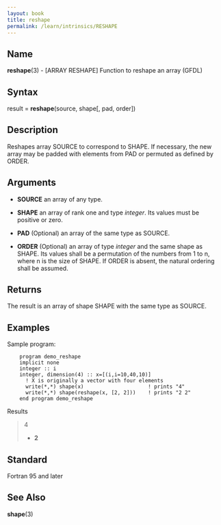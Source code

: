 ```yaml
---
layout: book
title: reshape
permalink: /learn/intrinsics/RESHAPE
---
```

## __Name__

__reshape__(3) - \[ARRAY RESHAPE\] Function to reshape an array
(GFDL)

## __Syntax__

result = __reshape__(source, shape\[, pad, order\])

## __Description__

Reshapes array SOURCE to correspond to SHAPE. If necessary, the new
array may be padded with elements from PAD or permuted as defined by
ORDER.

## __Arguments__

  - __SOURCE__
    an array of any type.

  - __SHAPE__
    an array of rank one and type _integer_. Its values must be positive
    or zero.

  - __PAD__
    (Optional) an array of the same type as SOURCE.

  - __ORDER__
    (Optional) an array of type _integer_ and the same shape as SHAPE. Its
    values shall be a permutation of the numbers from 1 to n, where n is
    the size of SHAPE. If ORDER is absent, the natural ordering shall be
    assumed.

## __Returns__

The result is an array of shape SHAPE with the same type as SOURCE.

## __Examples__

Sample program:

```
    program demo_reshape
    implicit none
    integer :: i
    integer, dimension(4) :: x=[(i,i=10,40,10)]
      ! X is originally a vector with four elements
      write(*,*) shape(x)                     ! prints "4"
      write(*,*) shape(reshape(x, [2, 2]))    ! prints "2 2"
    end program demo_reshape
```

Results

> 4
>
>   - __2__

## __Standard__

Fortran 95 and later

## __See Also__

__shape__(3)
